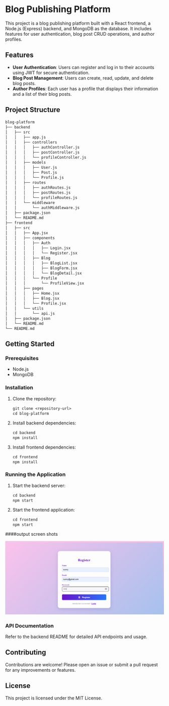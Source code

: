 # Blog Publishing Platform

This project is a blog publishing platform built with a React frontend, a Node.js (Express) backend, and MongoDB as the database. It includes features for user authentication, blog post CRUD operations, and author profiles.

## Features

- **User Authentication**: Users can register and log in to their accounts using JWT for secure authentication.
- **Blog Post Management**: Users can create, read, update, and delete blog posts.
- **Author Profiles**: Each user has a profile that displays their information and a list of their blog posts.

## Project Structure

```
blog-platform
├── backend
│   ├── src
│   │   ├── app.js
│   │   ├── controllers
│   │   │   ├── authController.js
│   │   │   ├── postController.js
│   │   │   └── profileController.js
│   │   ├── models
│   │   │   ├── User.js
│   │   │   ├── Post.js
│   │   │   └── Profile.js
│   │   ├── routes
│   │   │   ├── authRoutes.js
│   │   │   ├── postRoutes.js
│   │   │   └── profileRoutes.js
│   │   └── middleware
│   │       └── authMiddleware.js
│   ├── package.json
│   └── README.md
├── frontend
│   ├── src
│   │   ├── App.jsx
│   │   ├── components
│   │   │   ├── Auth
│   │   │   │   ├── Login.jsx
│   │   │   │   └── Register.jsx
│   │   │   ├── Blog
│   │   │   │   ├── BlogList.jsx
│   │   │   │   ├── BlogForm.jsx
│   │   │   │   └── BlogDetail.jsx
│   │   │   └── Profile
│   │   │       └── ProfileView.jsx
│   │   ├── pages
│   │   │   ├── Home.jsx
│   │   │   ├── Blog.jsx
│   │   │   └── Profile.jsx
│   │   └── utils
│   │       └── api.js
│   ├── package.json
│   └── README.md
└── README.md
```

## Getting Started

### Prerequisites

- Node.js
- MongoDB

### Installation

1. Clone the repository:
   ```
   git clone <repository-url>
   cd blog-platform
   ```

2. Install backend dependencies:
   ```
   cd backend
   npm install
   ```

3. Install frontend dependencies:
   ```
   cd frontend
   npm install
   ```

### Running the Application

1. Start the backend server:
   ```
   cd backend
   npm start
   ```

2. Start the frontend application:
   ```
   cd frontend
   npm start
   ```

####output screen shots

![1](images/1.png)

### API Documentation

Refer to the backend README for detailed API endpoints and usage.

## Contributing

Contributions are welcome! Please open an issue or submit a pull request for any improvements or features.

## License

This project is licensed under the MIT License.
